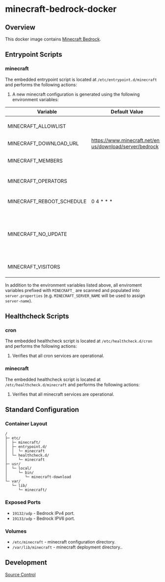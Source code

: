 # minecraft-bedrock-docker

## Overview

This docker image contains [Minecraft Bedrock](https://www.minecraft.net/en-us/download/server/bedrock).

## Entrypoint Scripts

### minecraft

The embedded entrypoint script is located at `/etc/entrypoint.d/minecraft` and performs the following actions:

1. A new minecraft configuration is generated using the following environment variables:

 | Variable | Default Value | Description |
 | -------- | ------------- | ----------- |
 | MINECRAFT_ALLOWLIST | | Users to be added to `allowlist.json`. |
 | MINECRAFT_DOWNLOAD_URL | https://www.minecraft.net/en-us/download/server/bedrock | URL used to retrieve updates. |
 | MINECRAFT_MEMBERS | | Members to be added to `permissions.json`. |
 | MINECRAFT_OPERATORS | | Operators to be added to `permissions.json`. |
 | MINECRAFT_REBOOT_SCHEDULE | 0 4 &ast; &ast; &ast; | Schedule section of the minecraft crontab entry. |
 | MINECRAFT_NO_UPDATE | | If defined, no automatic updating will be performed and the embedded version will be used. |
 | MINECRAFT_VISITORS | | Operators to be added to `permissions.json`. |

In addition to the environment variables listed above, all enviroment variables prefixed with `MINECRAFT_` are scanned and populated into `server.properties` (e.g. `MINECRAFT_SERVER_NAME` will be used to assign `server-name`).

## Healthcheck Scripts

### cron

The embedded healthcheck script is located at `/etc/healthcheck.d/cron` and performs the following actions:

1. Verifies that all cron services are operational.

### minecraft

The embedded healthcheck script is located at `/etc/healthcheck.d/minecraft` and performs the following actions:

1. Verifies that all minecraft services are operational.

## Standard Configuration

### Container Layout

```
/
├─ etc/
│  ├─ minecraft/
│  ├─ entrypoint.d/
│  │  └─ minecraft
│  └─ healthcheck.d/
│     └─ minecraft
├─ usr/
│  └─ local/
│     └─ bin/
│        └─ minecraft-download
└─ var/
   └─ lib/
      └─ minecraft/
```

### Exposed Ports

* `19132/udp` - Bedrock IPv4 port.
* `19133/udp` - Bedrock IPV6 port.

### Volumes

* `/etc/minecraft` - minecraft configuration directory.
* `/var/lib/minecraft` - minecraft deployment directory..

## Development

[Source Control](https://github.com/crashvb/minecraft-bedrock-docker)

